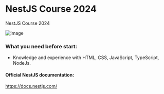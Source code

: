 # NestJS Course 2024
NestJS Course 2024

![image](https://github.com/user-attachments/assets/aa7b55e7-33a0-475b-a84f-8e8e29523f16)

### What you need before start:
- Knowledge and experience with HTML, CSS, JavaScript, TypeScript, NodeJs.

#### Official NestJS documentation:
https://docs.nestjs.com/
